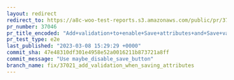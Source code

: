 ```yaml
---
layout: redirect
redirect_to: https://a8c-woo-test-reports.s3.amazonaws.com/public/pr/37046/e2e/index.html
pr_number: 37046
pr_title_encoded: "Add+validation+to+enable+Save+attributes+and+Save+variations+buttons"
pr_test_type: e2e
last_published: "2023-03-08 15:29:29 +0000"
commit_sha: 47e48310df301e4958e52a0016211b873721a8ff
commit_message: "Use maybe_disable_save_button"
branch_name: fix/37021_add_validation_when_saving_attributes
---
```

